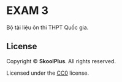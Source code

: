 # EXAM 3
Bộ tài liệu ôn thi THPT Quốc gia.

## License
Copyright &copy; **SkoolPlus**. All rights reserved.

Licensed under the [CC0](LICENSE) license.